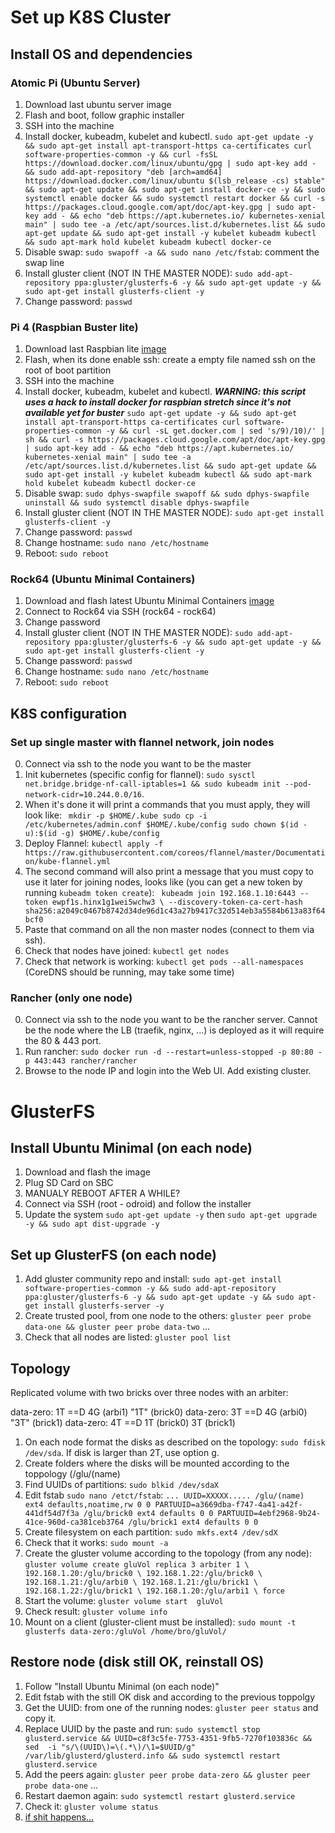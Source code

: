 # Set up K8S Cluster

## Install OS and dependencies

### Atomic Pi (Ubuntu Server)
1. Download last ubuntu server image
2. Flash and boot, follow graphic installer
3. SSH into the machine
4. Install docker, kubeadm, kubelet and kubectl. `sudo apt-get update -y && sudo apt-get install apt-transport-https ca-certificates curl software-properties-common -y && curl -fsSL https://download.docker.com/linux/ubuntu/gpg | sudo apt-key add - && sudo add-apt-repository "deb [arch=amd64] https://download.docker.com/linux/ubuntu $(lsb_release -cs) stable" && sudo apt-get update && sudo apt-get install docker-ce -y && sudo systemctl enable docker && sudo systemctl restart docker && curl -s https://packages.cloud.google.com/apt/doc/apt-key.gpg | sudo apt-key add - && echo "deb https://apt.kubernetes.io/ kubernetes-xenial main" | sudo tee -a /etc/apt/sources.list.d/kubernetes.list && sudo apt-get update && sudo apt-get install -y kubelet kubeadm kubectl && sudo apt-mark hold kubelet kubeadm kubectl docker-ce`
5. Disable swap: `sudo swapoff -a && sudo nano /etc/fstab`: comment the swap line
6. Install gluster client (NOT IN THE MASTER NODE): `sudo add-apt-repository ppa:gluster/glusterfs-6 -y && sudo apt-get update -y && sudo apt-get install glusterfs-client -y`
7. Change password: `passwd`

### Pi 4 (Raspbian Buster lite)
1. Download last Raspbian lite [image](https://www.raspberrypi.org/downloads/raspbian/)
2. Flash, when its done enable ssh: create a empty file named ssh on the root of boot partition
3. SSH into the machine
4. Install docker, kubeadm, kubelet and kubectl. ***WARNING: this script uses a hack to install docker for raspbian stretch since it's not available yet for buster*** `sudo apt-get update -y && sudo apt-get install apt-transport-https ca-certificates curl software-properties-common -y && curl -sL get.docker.com | sed 's/9)/10)/' | sh && curl -s https://packages.cloud.google.com/apt/doc/apt-key.gpg | sudo apt-key add - && echo "deb https://apt.kubernetes.io/ kubernetes-xenial main" | sudo tee -a /etc/apt/sources.list.d/kubernetes.list && sudo apt-get update && sudo apt-get install -y kubelet kubeadm kubectl && sudo apt-mark hold kubelet kubeadm kubectl docker-ce`
5. Disable swap: `sudo dphys-swapfile swapoff && sudo dphys-swapfile uninstall && sudo systemctl disable dphys-swapfile`
6. Install gluster client (NOT IN THE MASTER NODE): `sudo apt-get install glusterfs-client -y`
7. Change password: `passwd`
8. Change hostname: `sudo nano /etc/hostname`
9. Reboot: `sudo reboot`

### Rock64 (Ubuntu Minimal Containers)
1. Download and flash latest Ubuntu Minimal Containers [image](https://wiki.pine64.org/index.php/ROCK64_Software_Release)
2. Connect to Rock64 via SSH (rock64 - rock64)
3. Change password
4. Install gluster client (NOT IN THE MASTER NODE): `sudo add-apt-repository ppa:gluster/glusterfs-6 -y && sudo apt-get update -y && sudo apt-get install glusterfs-client -y`
5. Change password: `passwd`
6. Change hostname: `sudo nano /etc/hostname`
7. Reboot: `sudo reboot`

## K8S configuration

### Set up single master with flannel network, join nodes
0. Connect via ssh to the node you want to be the master
1. Init kubernetes (specific config for flannel): `sudo sysctl net.bridge.bridge-nf-call-iptables=1 && sudo kubeadm init --pod-network-cidr=10.244.0.0/16`.
2. When it's done it will print a commands that you must apply, they will look like: ```
mkdir -p $HOME/.kube
sudo cp -i /etc/kubernetes/admin.conf $HOME/.kube/config
sudo chown $(id -u):$(id -g) $HOME/.kube/config```
3. Deploy Flannel: `kubectl apply -f https://raw.githubusercontent.com/coreos/flannel/master/Documentation/kube-flannel.yml`
4. The second command will also print a message that you must copy to use it later for joining nodes, looks like (you can get a new token by running `kubeadm token create`): ```
kubeadm join 192.168.1.10:6443 --token ewpf1s.hinx1g1wei5wchw3 \
    --discovery-token-ca-cert-hash sha256:a2049c0467b8742d34de96d1c43a27b9417c32d514eb3a5584b613a83f64bcf0```
5. Paste that command on all the non master nodes (connect to them via ssh).
6. Check that nodes have joined: `kubectl get nodes`
7. Check that network is working: `kubectl get pods --all-namespaces` (CoreDNS should be running, may take some time)

### Rancher (only one node)
0. Connect via ssh to the node you want to be the rancher server. Cannot be the node where the LB (traefik, nginx, ...) is deployed as it will require the 80 & 443 port.
1. Run rancher: `sudo docker run -d --restart=unless-stopped -p 80:80 -p 443:443 rancher/rancher`
2. Browse to the node IP and login into the Web UI. Add existing cluster.


# GlusterFS

## Install Ubuntu Minimal (on each node)
1. Download and flash the image
2. Plug SD Card on SBC
2. MANUALY REBOOT AFTER A WHILE?
3. Connect via SSH (root - odroid) and follow the installer
4. Update the system `sudo apt-get update -y` then `sudo apt-get upgrade -y && sudo apt dist-upgrade -y`

## Set up GlusterFS (on each node)
1. Add gluster community repo and install: `sudo apt-get install software-properties-common -y && sudo add-apt-repository ppa:gluster/glusterfs-6 -y && sudo apt-get update -y && sudo apt-get install glusterfs-server -y`
2. Create trusted pool, from one node to the others: `gluster peer probe data-one && gluster peer probe data-two` ...
3. Check that all nodes are listed: `gluster pool list`

## Topology
Replicated volume with two bricks over three nodes with an arbiter:

data-zero: 1T ==D 4G (arbi1) "1T" (brick0)
data-zero: 3T ==D 4G (arbi0) "3T" (brick1)
data-zero: 4T ==D 1T (brick0) 3T (brick1)

1. On each node format the disks as described on the topology: `sudo fdisk /dev/sda`. If disk is larger than 2T, use option g.
2. Create folders where the disks will be mounted according to the toppology (/glu/(name)
3. Find UUIDs of partitions: `sudo blkid /dev/sdaX`
4. Edit fstab `sudo nano /etct/fstab`: `
...
UUID=XXXXX..... /glu/(name) ext4 defaults,noatime,rw 0 0
PARTUUID=a3669dba-f747-4a41-a42f-441df54d7f3a /glu/brick0 ext4 defaults 0 0
PARTUUID=4ebf2968-9b24-41ce-960d-ca381ceb3764 /glu/brick1 ext4 defaults 0 0
`
5. Create filesystem on each partition: `sudo mkfs.ext4 /dev/sdX`
6. Check that it works: `sudo mount -a`
7. Create the gluster volume according to the topology (from any node): `gluster volume create gluVol replica 3 arbiter 1 \
192.168.1.20:/glu/brick0 \
192.168.1.22:/glu/brick0 \
192.168.1.21:/glu/arbi0 \
192.168.1.21:/glu/brick1 \
192.168.1.22:/glu/brick1 \
192.168.1.20:/glu/arbi1 \
force
`
8. Start the volume: `gluster volume start  gluVol`
9. Check result: `gluster volume info`
10. Mount on a client (gluster-client must be installed): `sudo mount -t glusterfs data-zero:/gluVol /home/bro/gluVol/`

## Restore node (disk still OK, reinstall OS)
1. Follow "Install Ubuntu Minimal (on each node)"
2. Edit fstab with the still OK disk and according to the previous toppolgy
3. Get the UUID: from one of the running nodes: `gluster peer status` and copy it.
4. Replace UUID by the paste and run: `sudo systemctl stop glusterd.service && UUID=c8f3c5fe-7753-4351-9fb5-7270f103836c && sed  -i "s/\(UUID\)=\(.*\)/\1=$UUID/g" /var/lib/glusterd/glusterd.info && sudo systemctl restart glusterd.service`
5. Add the peers again: `gluster peer probe data-zero && gluster peer probe data-one` ...
6. Restart daemon again: `sudo systemctl restart glusterd.service`
7. Check it: `gluster volume status`
8. [if shit happens...](https://support.rackspace.com/how-to/recover-from-a-failed-server-in-a-glusterfs-array/)
